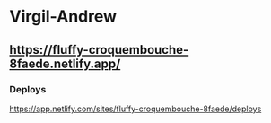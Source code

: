 # Virgil-Andrew

## https://fluffy-croquembouche-8faede.netlify.app/

### Deploys
https://app.netlify.com/sites/fluffy-croquembouche-8faede/deploys
